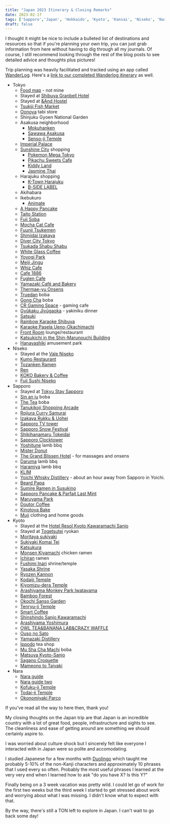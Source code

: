 ```yaml
---
title: "Japan 2023 Itinerary & Closing Remarks"
date: 2023-02-17
tags: ['Sapporo','Japan', 'Hokkaido', 'Kyoto', 'Kansai', 'Niseko', 'Nara', 'Tokyo']
draft: false
---
```


I thought it might be nice to include a bulleted list of destinations and resources so that if you're planning your own trip, you can just grab information from here without having to dig through all my journals. Of course, I still recommend looking through the rest of the blog posts to see detailed advice and thoughts plus pictures!

Trip planning was heavily facilitated and tracked using an app called [WanderLog](https://wanderlog.com/). Here's a [link to our completed Wanderlog itinerary](https://wanderlog.com/view/esrtuynxwq/japan-2023/shared) as well.

* Tokyo
  - [Food map](https://www.google.com/maps/d/u/0/viewer?mid=1vV2hnxPIHZchIdnbcbo9CiOJauaE5VXj&ll=35.67996628793845%2C139.65116479999998&z=11) - not mine
  - Stayed at [Shibuya Granbell Hotel](https://www.granbellhotel.jp/en/shibuya/)
  - Stayed at [&And Hostel](https://andhostel.jp/en/)
  - [Tsukiji Fish Market](https://www.tsukiji.or.jp/english/)
  - [Oonoya](http://www.ginza-oonoya.com/) tabi store
  - Shinjuku Gyoen National Garden
  - Asakusa neighborhood
    - [Mokuhanken](https://mokuhankan.com/asakusa/index.html)
    - [Sawawa Asakusa](https://www.telacoya.co.jp/company/shop_detail/shop_detail-293/)
    - [Senso-ji Temple](https://www.japan-guide.com/e/e3001.html)
  - [Imperial Palace](https://www.japan-guide.com/e/e3017.html)
  - [Sunshine City](https://sunshinecity.jp/en/) shopping
    - [Pokemon Mega Tokyo](https://sunshinecity.jp/en/shop/shop_list/entry-584.html)
    - [Pikachu Sweets Cafe](https://thebestjapan.com/pikachu-sweets-by-pokemon-cafe/)
    - [Kiddy Land](https://sunshinecity.jp/en/shop/shop_list/entry-639.html)
    - [Jasmine Thai](https://www.jasmine-thai.co.jp/en/about/sunshinecity.html)
  - Harajuku shopping
    - [K-Town Harajuku](https://food-land-food-court.business.site/)
    - [B-SIDE LABEL](https://bside-label.com/)
  - Akihabara
  - Ikebukuro
    - [Animate](https://www.animate.co.jp/shop/ikebukuro/)
  - [A Happy Pancake](https://magia.tokyo/)
  - [Taito Station](https://www.taito.co.jp/en/store/00001460)
  - [Fuji Soba](https://digjapan.travel/en/spot/id=7420)
  - [Mocha Cat Cafe](https://catmocha.jp/shop/shibuya/)
  - [Fuunji Tsukemen](http://www.fu-unji.com/)
  - [Shinjidai Izakaya](https://shinjidai-shibuyamarkcity.owst.jp/)
  - [Diver City Tokyo](https://mitsui-shopping-park.com/divercity-tokyo/en/shopguide/)
  - [Tsukada Shabu Shabu](https://tabelog.com/en/tokyo/A1303/A130301/13240513/)
  - [White Glass Coffee](https://whiteglasscoffee.com/)
  - [Yoyogi Park](https://www.japan-guide.com/e/e3034_002.html)
  - [Meiji Jingu](https://www.meijijingu.or.jp/en/)
  - [Whiz Cafe](https://www.whizcafe.tokyo/)
  - [Cafe 1886](https://www.bosch-cafe.jp/)
  - [Fuglen Cafe](http://fuglen.com/)
  - [Yamazaki Café and Bakery](https://goo.gl/maps/QZrLDX63D1rgvEY89)
  - [Thermae-yu Onsens](https://thermae-yu.jp/)
  - [Truedan](https://www.truedan.com.tw/product_en.php) boba
  - [Gong Cha](https://gongchausa.com/) boba
  - [CR Gaming Space](https://crazyraccoon.jp/) - gaming cafe
  - [Gyūkaku Jiyūgaoka](https://www.gyukaku.ne.jp/) - yakiniku dinner
  - [Satsuki](https://satsuki29.com/shop/satsuki/)
  - [Rainbow Karaoke Shibuya](https://www.karaoke-rainbow.com/)
  - [Karaoke Pasela Ueno-Okachimachi](https://www.pasela.co.jp/shop/okachimachi/?mb-listing)
  - [Front Room](https://www.huge.co.jp/restaurant/cafe/thefrontroom) lounge/restaurant
  - [Katsukichi in the Shin-Marunouchi Building](https://www.bodaijyu.co.jp/restaurant/shinmaru/)
  - [Hanayashiki](https://www.hanayashiki.net/en) amusement park
* Niseko
    - Stayed at the [Vale Niseko](https://nisade.com/accommodation/the-vale-niseko)
    - [Kumo Restaurant](https://www.kumoniseko.com/)
    - [Tozanken Ramen](https://www.winedineniseko.com/ja/niseko-restaurants/asahikawa-ramen-tozanken)
    - [Ren](https://renniseko.web.fc2.com/)
    - [KOKO Bakery & Coffee](https://www.experienceniseko.com/restaurants-bars/koko-bakery-coffee)
    - [Fuji Sushi Niseko](https://www.experienceniseko.com/restaurants-bars/fuji-sushi)
* Sapporo
    - Stayed at [Tokyu Stay Sapporo](https://www.tokyustay.co.jp/hotel/SP/)
    - [Sin an ju](https://sin-an-ju.com/) boba
    - [The Tea](https://www.instagram.com/the.tea_sapporo/) boba
    - [Tanukikoji Shopping Arcade](https://www.sapporo.travel/en/spot/facility/tanukikoji_shopping_arcade/)
    - [Rojiura Curry Samurai](https://samurai-curry.com/)
    - [Izakaya Rukku & Uohei](https://rukkuanduohei.gorp.jp/)
    - [Sapporo TV tower](https://www.tv-tower.co.jp/en/)
    - [Sapporo Snow Festival](https://www.snowfes.com/en/)
    - [Shikihanamaru Tokeidai](https://www.sushi-hanamaru.com/store/details/s05.html)
    - [Sapporo Clocktower](https://www.japan-guide.com/e/e5302.html)
    - [Yoshitune](https://goo.gl/maps/4GSC7vA2tivDw8Xv9) lamb bbq
    - [Mister Donut](https://www.misterdonut.jp/)
    - [The Grand Blissen Hotel](https://www.grandblissen.jp/en/) - for massages and onsens
    - [Daruma](https://sapporo-jingisukan.info/) lamb bbq
    - [Haramiya](https://www.sapporo-haramiya.com/) lamb bbq
    - [KLIM](https://www.instagram.com/klim_susukino/)
    - [Yoichi Whisky Distillery](https://www.nikka.com/eng/agecheck/permission.html) - about an hour away from Sapporo in Yoichi.
    - [Beard Papa](https://www.beardpapa.jp/)
    - [Sumire Ramen in Susukino](http://www.sumireya.com/)
    - [Sapporo Pancake & Parfait Last Mint](https://ffc-mint.com/)
    - [Maruyama Park](https://kyoto.travel/en/other_attractions/110.html)
    - [Doutor Coffee](https://www.doutor.co.jp/dcs/)
    - [Kinotoya Bake](https://www.kinotoya.com/shop_list/poultown/)
    - [Muji](https://www.muji.com/) clothing and home goods
* Kyoto
    - Stayed at the [Hotel Resol Kyoto Kawaramachi Sanjo](https://www.resol-kyoto-k.com/en/)
    - Stayed at [Togetsutei](https://www.togetsutei.co.jp/) ryokan
    - [Moritaya sukiyaki](https://moritaya-kyoto.co.jp/)
    - [Sukiyaki Komai Tei](https://k018100.gorp.jp/)
    - [Katsukura](https://www.kyotostation.com/the-cube-gourmet-street/)
    - [Monsen Kiyamachi](https://goo.gl/maps/MisMaiuiEzeJq8Fm8) chicken ramen
    - [Ichiran](https://en.ichiran.com/shop/kinki/kyoto-kawaramachi/) ramen
    - [Fushimi Inari](https://www.japan-guide.com/e/e3915.html) shrine/temple
    - [Yasaka Shrine](https://www.yasaka-jinja.or.jp/en/)
    - [Ryozen Kannon](http://www.ryozen-kwannon.jp/)
    - [Kodaiji Temple](https://www.japan-guide.com/e/e3927.html)
    - [Kiyomizu-dera Temple](https://www.kiyomizudera.or.jp/en/)
    - [Arashiyama Monkey Park Iwatayama](https://en.japantravel.com/kyoto/kyoto-s-wild-monkey-park/20734)
    - [Bamboo Forest](https://www.insidekyoto.com/arashiyama-bamboo-grove)
    - [Okochi Sanso Garden](https://www.insidekyoto.com/okochi-sanso-villa-arashiyama)
    - [Tenryu-ji Temple](https://www.japan-guide.com/e/e3913.html)
    - [Smart Coffee](https://www.smartcoffee.jp/)
    - [Shinshindo Sanjo Kawaramachi](https://www.shinshindo.jp/en/menu/)
    - [Arashiyama Yoshimura](https://goo.gl/maps/VEsHNShJ5u7A8hM8A)
    - [OWL TEA&BANANA LAB&CRAZY WAFFLE](https://goo.gl/maps/Cx2XfwAnbLVYMt3c9)
    - [Ouso no Sato](https://www.ousunosato.co.jp/)
    - [Yamazaki Distillery](https://www.suntory.com/factory/yamazaki/)
    - [Ippodo](https://global.ippodo-tea.co.jp/pages/store-kyoto) tea shop
    - [Mu Sha Cha Machi](https://goo.gl/maps/pigbkumU9eS2nZdUA) boba
    - [Matsuya Kyoto-Sanjo](https://goo.gl/maps/huGBTErBkRvt8yfu9)
    - [Sagano Croquette](https://goo.gl/maps/RK2V7TCK1J5moqeo7)
    - [Mameono to Taiyaki](https://goo.gl/maps/MUbVGQWiSgX6gsSL7)
* Nara
    - [Nara guide](https://www.japan-guide.com/e/e4103.html)
    - [Nara guide two](https://japancheapo.com/travel/an-afternoon-at-nara-deer-park/)
    - [Kofuku-ji Temple](https://www.kohfukuji.com/english/)
    - [Todai-ji Temple](https://www.japan-guide.com/e/e4100.html)
    - [Okonomiyaki Parco](https://www.google.com/maps/place/Okonomiyaki+Parco/@34.679549,135.8319079,15z/data=!4m6!3m5!1s0x6001398958dd80eb:0x6e2b5ed8cd4daa68!8m2!3d34.679549!4d135.8319079!16s%2Fg%2F1tzgp3n9?sa=X&ved=2ahUKEwiGu9S_i439AhXHs1YBHZbKDQgQ_BJ6BAhtEAg&coh=164777&entry=tt)

If you've read all the way to here then, thank you!

My closing thoughts on the Japan trip are that Japan is an incredible country with a lot of great food, people, infrastructure and sights to see. The cleanliness and ease of getting around are something we should certainly aspire to.

I was worried about culture shock but I sincerely felt like everyone I interacted with in Japan were so polite and accomodating. 

I studied Japanese for a few months with [Duolingo](https://www.duolingo.com/) which taught me probably 5-10% of the non-Kanji characters and approximately 10 phrases that I used every so often. Probably the most useful phrases I learned at the very very end when I learned how to ask "do you have X? Is this Y?"

Finally being on a 3 week vacation was pretty wild. I could let go of work for the first two weeks but the third week I started to get stressed about work and worrying about what I was missing. I didn't know what to expect with that. 

By the way, there's still a TON left to explore in Japan. I can't wait to go back some day!